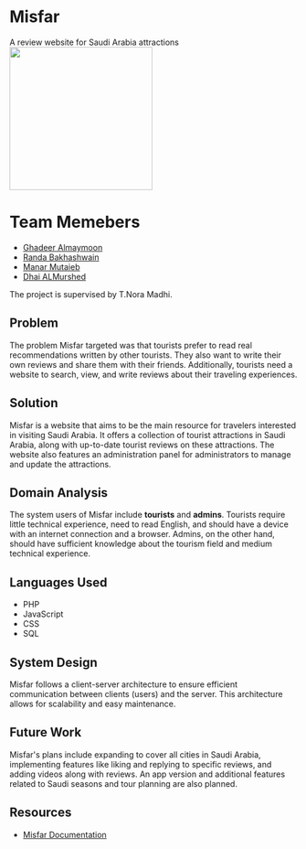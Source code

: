 # Misfar
A review website for Saudi Arabia attractions
<br><img src='https://github.com/ManarMutaieb/Misfar/assets/98342508/42ee7c0a-7a13-43c7-a72d-d0915554a79b' width='250'>

# Team Memebers
- [Ghadeer Almaymoon](https://github.com/ghadeerAbdulmajeed)
- [Randa Bakhashwain](https://github.com/Rand-msb)
- [Manar Mutaieb](https://github.com/ManarMutaieb)
- [Dhai ALMurshed](https://github.com/Dhaialmurshed)

The project is supervised by T.Nora Madhi.

## Problem
The problem Misfar targeted was that tourists prefer to read real recommendations written by other tourists. They also want to write their own reviews and share them with their friends. Additionally, tourists need a website to search, view, and write reviews about their traveling experiences.

## Solution
Misfar is a website that aims to be the main resource for travelers interested in visiting Saudi Arabia. It offers a collection of tourist attractions in Saudi Arabia, along with up-to-date tourist reviews on these attractions. The website also features an administration panel for administrators to manage and update the attractions.

## Domain Analysis
The system users of Misfar include **tourists** and **admins**. Tourists require little technical experience, need to read English, and should have a device with an internet connection and a browser. Admins, on the other hand, should have sufficient knowledge about the tourism field and medium technical experience.

## Languages Used
- PHP
- JavaScript
- CSS
- SQL

## System Design
Misfar follows a client-server architecture to ensure efficient communication between clients (users) and the server. This architecture allows for scalability and easy maintenance.

## Future Work
Misfar's plans include expanding to cover all cities in Saudi Arabia, implementing features like liking and replying to specific reviews, and adding videos along with reviews. An app version and additional features related to Saudi seasons and tour planning are also planned.

## Resources
- [Misfar Documentation](https://github.com/ManarMutaieb/Misfar/blob/main/Misfar%20Documnet.pdf)
